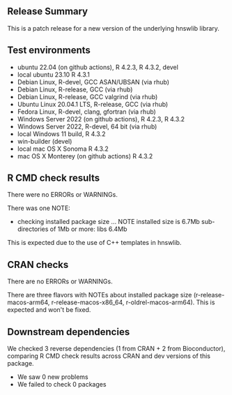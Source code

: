 ## Release Summary

This is a patch release for a new version of the underlying hnswlib library.

## Test environments

* ubuntu 22.04 (on github actions), R 4.2.3, R 4.3.2, devel
* local ubuntu 23.10 R 4.3.1
* Debian Linux, R-devel, GCC ASAN/UBSAN (via rhub)
* Debian Linux, R-release, GCC (via rhub)
* Debian Linux, R-release, GCC valgrind (via rhub)
* Ubuntu Linux 20.04.1 LTS, R-release, GCC (via rhub)
* Fedora Linux, R-devel, clang, gfortran (via rhub)
* Windows Server 2022 (on github actions), R 4.2.3, R 4.3.2
* Windows Server 2022, R-devel, 64 bit (via rhub)
* local Windows 11 build, R 4.3.2
* win-builder (devel)
* local mac OS X Sonoma R 4.3.2
* mac OS X Monterey (on github actions) R 4.3.2

## R CMD check results

There were no ERRORs or WARNINGs.

There was one NOTE:

* checking installed package size ... NOTE
  installed size is  6.7Mb
  sub-directories of 1Mb or more:
    libs   6.4Mb

This is expected due to the use of C++ templates in hnswlib.
 
## CRAN checks

There are no ERRORs or WARNINGs.

There are three flavors with NOTEs about installed package size (r-release-macos-arm64,
r-release-macos-x86_64, r-oldrel-macos-arm64). This is expected and won't be fixed.

## Downstream dependencies

We checked 3 reverse dependencies (1 from CRAN + 2 from Bioconductor), comparing R CMD check
results across CRAN and dev versions of this package.

* We saw 0 new problems
* We failed to check 0 packages
